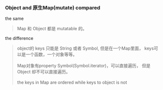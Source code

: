 ### Object and 原生Map(mutate)   compared

the same
> Map 和 Object 都是 mutatable 的。

the difference

> object的 keys 只能是 String 或者 Symbol, 但是在一个Map里面， keys可以是一个函数，一个对象等等。<br><br>
> Map对象有property Symbol(Symbol.iterator)，可以直接遍历， 但是 Object 却不可以直接遍历。<br><br>
> the keys in Map are ordered while keys to object is not




